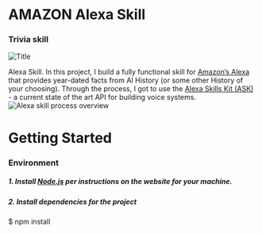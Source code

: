# AMAZON Alexa Skill
### Trivia skill
![Title](1464443113-997-Amazon-Inc-Alexa-Now-Makes-Its-Way-To-Your-Browser.jpg)



Alexa Skill.  In this project, I build a fully functional skill for [Amazon’s Alexa](https://developer.amazon.com/alexa) that provides year-dated facts from AI History (or some other History of your choosing).  Through the process, I got to use the [Alexa Skills Kit (ASK)](https://developer.amazon.com/alexa-skills-kit) - a current state of the art API for building voice systems.  
![Alexa skill process overview](images/skillOverview.png)

# Getting Started



### Environment

##### 1. Install [Node.js](https://nodejs.org/) per instructions on the website for your machine.

##### 2. Install dependencies for the project


$ npm install